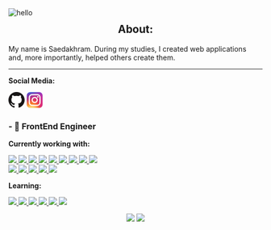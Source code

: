 
<img src="https://user-images.githubusercontent.com/1612112/213943678-c34cb1a9-94f9-4be0-86dd-8e2227fa4b8c.gif" alt="hello" align="left">

<div align="center">
  <h2>About:</h2>
</div>
My name is Saedakhram. During my studies, I created web applications and, more importantly, helped others create them.

---

**Social Media:**

[![GitHub](icons/github.png)](https://github.com/Saedddd)
[![Instagram](icons/instagram.png)](https://www.instagram.com/saed___d/)

### - 💼 FrontEnd Engineer

**Currently working with:**

<p align="left">  
<!-- NextJS -->
<a href="#">
<img  src="https://readme-components.vercel.app/api?component=logo&fill=black&logo=Next.js">
</a>
<!-- React -->
<a href="#">
 <img  src="https://readme-components.vercel.app/api?component=logo&fill=black&logo=react&animation=spin&svgfill=15d8fe](https://readme-components.vercel.app/api?component=logo&logo=react&fill=linear-gradient%2862deg%2C%20%238EC5FC%200%25%2C%20%23E0C3FC%20100%25%29%3B%0A">  
 </a> 
 <!-- TypeScript -->
<a href="#">
<img  src="https://readme-components.vercel.app/api?component=logo&fill=black&logo=typescript&svgfill=2d79c7">
</a>
<!-- JavaScript -->
<a href="#">
<img  src="https://readme-components.vercel.app/api?component=logo&fill=black&logo=javascript&svgfill=f6df1c">
</a>
<!-- Node.js -->
<a href="#">
    <img  src="https://readme-components.vercel.app/api?component=logo&fill=black&logo=Node.js">
  </a>
<!-- Webpack -->
  <a href="#">
<img  src="https://readme-components.vercel.app/api?component=logo&fill=black&logo=webpack&svgfill=8ed5fa">
</a>
<!-- Sass -->
<a href="#">
<img  src="https://readme-components.vercel.app/api?component=logo&fill=black&logo=sass&svgfill=cd6799">
</a>
  <!-- UXDesign -->
  <a href="#">
    <img  src="https://readme-components.vercel.app/api?component=logo&logo=🟪&desc=UI/UXDesign&fill=black">
  </a>

<!-- HTML -->
<a href="#">
<img  src="https://readme-components.vercel.app/api?component=logo&fill=black&logo=HTML5">
</a>
</br>
 <!--Tailwind-->
  <a href="#">
    <img  src="https://readme-components.vercel.app/api?component=logo&fill=black&logo=Tailwindcss&svgfill=2d79c7">
  </a>
<!-- Css3 -->
<a href="#">
<img  src="https://readme-components.vercel.app/api?component=logo&fill=black&logo=CSS3&svgfill=028dd1">
</a>
<!-- GitHub -->
<a href="#">
<img  src="https://readme-components.vercel.app/api?component=logo&fill=black&logo=github">
</a>
<!-- Git -->
<a href="#">
<img  src="https://readme-components.vercel.app/api?component=logo&fill=black&logo=git">
</a>
<!-- Firebase -->
<a href="#">
<img  src="https://readme-components.vercel.app/api?component=logo&fill=black&logo=firebase">
</a>
</p>


 



**Learning:**

<p align="left"> 
 <!--GOr-->
  <a href="#">
    <img  src="https://readme-components.vercel.app/api?component=logo&fill=black&logo=GO">
  </a>
<!-- NestJS -->
<a href="#">
<img  src="https://readme-components.vercel.app/api?component=logo&fill=black&logo=NestJS">
</a>
  <!--PostgreSql-->
  <a href="#">
    <img  src="https://readme-components.vercel.app/api?component=logo&fill=black&logo=postgresql">
  </a>
  <!--Docker-->
  <a href="#">
    <img  src="https://readme-components.vercel.app/api?component=logo&fill=black&logo=Docker">
  </a>
  <!--Swagger-->
  <a href="#">
    <img  src="https://readme-components.vercel.app/api?component=logo&fill=black&logo=Swagger">
  </a>


<a href="#">
<img  src="https://readme-components.vercel.app/api?component=logo&fill=black&logo=Redux">
</a>

</p>

<div align="center">
  <img height="150em" src="https://github-readme-stats.vercel.app/api?username=Saedddd&bg_color=30,FD6B19,FE1E07&title_color=fff&text_color=fff&hide_border=true&show_icons=true&icon_color=fff&count_private=true&custom_title=My%20Stats" />
  <img height="150em" src="https://github-readme-stats.vercel.app/api/top-langs/?username=Saedddd&layout=compact&bg_color=30,FD6B19,FE1E07&title_color=fff&text_color=fff&hide_border=true&custom_title=I%20use" />
</div>
